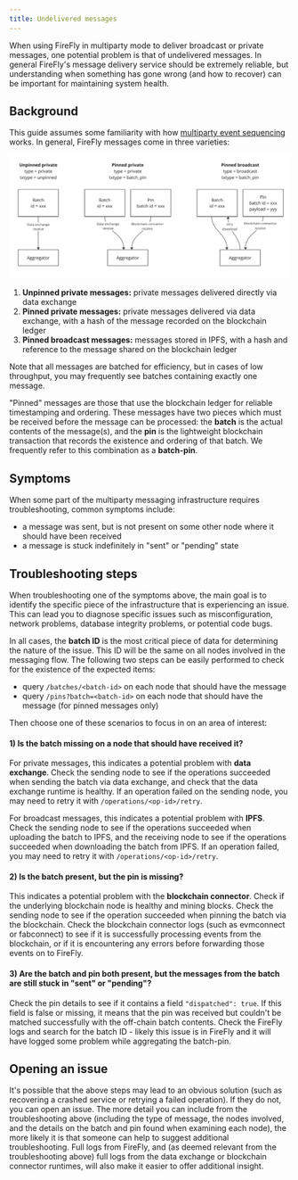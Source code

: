 ```yaml
---
title: Undelivered messages
---
```


When using FireFly in multiparty mode to deliver broadcast or private messages, one potential problem is that of
undelivered messages. In general FireFly's message delivery service should be extremely reliable, but understanding
when something has gone wrong (and how to recover) can be important for maintaining system health.

## Background

This guide assumes some familiarity with how
[multiparty event sequencing](../architecture/multiparty_event_sequencing.md) works.
In general, FireFly messages come in three varieties:

![FireFly Message Types](../images/firefly_message_types.png "FireFly Message Types")

1. **Unpinned private messages:** private messages delivered directly via data exchange
2. **Pinned private messages:** private messages delivered via data exchange, with a hash of the message recorded on the blockchain ledger
3. **Pinned broadcast messages:** messages stored in IPFS, with a hash and reference to the message shared on the blockchain ledger

Note that all messages are batched for efficiency, but in cases of low throughput, you may frequently see batches
containing exactly one message.

"Pinned" messages are those that use the blockchain ledger for reliable timestamping and ordering. These messages have
two pieces which must be received before the message can be processed: the **batch** is the actual contents of
the message(s), and the **pin** is the lightweight blockchain transaction that records the existence and ordering of
that batch. We frequently refer to this combination as a **batch-pin**.

## Symptoms

When some part of the multiparty messaging infrastructure requires troubleshooting, common symptoms include:

- a message was sent, but is not present on some other node where it should have been received
- a message is stuck indefinitely in "sent" or "pending" state

## Troubleshooting steps

When troubleshooting one of the symptoms above, the main goal is to identify the specific piece of the infrastructure that is
experiencing an issue. This can lead you to diagnose specific issues such as misconfiguration, network problems, database
integrity problems, or potential code bugs.

In all cases, the **batch ID** is the most critical piece of data for determining the nature of the issue. This ID will be the
same on all nodes involved in the messaging flow. The following two steps can be easily performed to check for the existence
of the expected items:

- query `/batches/<batch-id>` on each node that should have the message
- query `/pins?batch=<batch-id>` on each node that should have the message (for pinned messages only)

Then choose one of these scenarios to focus in on an area of interest:

#### 1) Is the batch missing on a node that should have received it?

For private messages, this indicates a potential problem with **data exchange**. Check the sending node to see if the
operations succeeded when sending the batch via data exchange, and check that the data exchange runtime is healthy.
If an operation failed on the sending node, you may need to retry it with `/operations/<op-id>/retry`.

For broadcast messages, this indicates a potential problem with **IPFS**. Check the sending node to see if the
operations succeeded when uploading the batch to IPFS, and the receiving node to see if the operations succeeded when
downloading the batch from IPFS. If an operation failed, you may need to retry it with `/operations/<op-id>/retry`.

#### 2) Is the batch present, but the pin is missing?

This indicates a potential problem with the **blockchain connector**. Check if the underlying blockchain node is
healthy and mining blocks. Check the sending node to see if the operation succeeded when pinning the batch via the
blockchain. Check the blockchain connector logs (such as evmconnect or fabconnect) to see if it is
successfully processing events from the blockchain, or if it is encountering any errors before forwarding those events
on to FireFly.

#### 3) Are the batch and pin both present, but the messages from the batch are still stuck in "sent" or "pending"?

Check the pin details to see if it contains a field `"dispatched": true`. If this field is false or missing, it means
that the pin was received but couldn't be matched successfully with the off-chain batch contents. Check the FireFly
logs and search for the batch ID - likely this issue is in FireFly and it will have logged some problem while
aggregating the batch-pin.

## Opening an issue

It's possible that the above steps may lead to an obvious solution (such as recovering a crashed service or retrying a
failed operation). If they do not, you can open an issue. The more detail you can include from the troubleshooting above
(including the type of message, the nodes involved, and the details on the batch and pin found when examining each node),
the more likely it is that someone can help to suggest additional troubleshooting. Full logs from FireFly, and (as
deemed relevant from the troubleshooting above) full logs from the data exchange or blockchain connector runtimes, will
also make it easier to offer additional insight.
